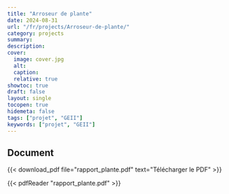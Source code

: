 ```yaml
---
title: "Arroseur de plante"
date: 2024-08-31
url: "/fr/projects/Arroseur-de-plante/"
category: projects
summary:
description:
cover:
  image: cover.jpg
  alt:
  caption:
  relative: true
showtoc: true
draft: false
layout: single
tocopen: true
hidemeta: false
tags: ["projet", "GEII"]
keywords: ["projet", "GEII"]
---
```



## Document

{{< download_pdf file="rapport_plante.pdf" text="Télécharger le PDF" >}}

{{< pdfReader "rapport_plante.pdf" >}}
